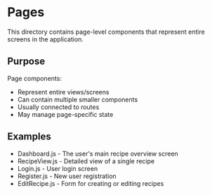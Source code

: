 # Pages

This directory contains page-level components that represent entire screens in the application.

## Purpose

Page components:
- Represent entire views/screens
- Can contain multiple smaller components
- Usually connected to routes
- May manage page-specific state

## Examples

- Dashboard.js - The user's main recipe overview screen
- RecipeView.js - Detailed view of a single recipe
- Login.js - User login screen
- Register.js - New user registration
- EditRecipe.js - Form for creating or editing recipes